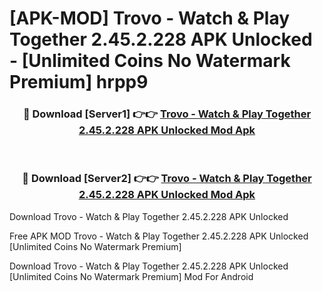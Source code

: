 # [APK-MOD] Trovo - Watch & Play Together 2.45.2.228 APK Unlocked - [Unlimited Coins No Watermark Premium] hrpp9



<div align="center">
<h3>🔴 Download [Server1] 👉👉 <a href="https://momento.my/?title=Trovo_-_Watch_&_Play_Together_2.45.2.228_APK_Unlocked">Trovo - Watch & Play Together 2.45.2.228 APK Unlocked Mod Apk</a></h3><br>

<h3>🔴 Download [Server2] 👉👉 <a href="https://momento.my/?title=Trovo_-_Watch_&_Play_Together_2.45.2.228_APK_Unlocked">Trovo - Watch & Play Together 2.45.2.228 APK Unlocked Mod Apk</a></h3>
</div>



Download Trovo - Watch & Play Together 2.45.2.228 APK Unlocked 

Free APK MOD Trovo - Watch & Play Together 2.45.2.228 APK Unlocked [Unlimited Coins No Watermark Premium]

Download Trovo - Watch & Play Together 2.45.2.228 APK Unlocked [Unlimited Coins No Watermark Premium] Mod For Android
